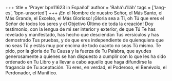+++
title = 'Prayer bpn11623 in Español'
author = 'Bahá'u'lláh'
tags = ['lang-es', 'bpn-unsorted']
+++
¡En el Nombre de nuestro Señor, el Más Santo, el Más Grande, el Excelso, el Más Glorioso!
¡Gloria sea a Ti, oh Tú que eres el Señor de todos los seres y el Objetivo Último de toda la creación! Doy testimonio, con la lengua de mi ser interior y exterior, de que Tú Te has revelado y manifestado, has hecho que desciendan Tus versículos y has demostrado Tus pruebas, y de que eres independiente de quienquiera que no seas Tú y estás muy por encima de todo cuanto no seas Tú mismo. Te pido, por la gloria de Tu Causa y la fuerza de Tu Palabra, que ayudes generosamente a quienes se han dispuesto a cumplir con lo que les ha sido ordenado en Tu Libro y a llevar a cabo aquello que haga difundirse la fragancia de Tu aceptación. Tú eres, en verdad, el Poderoso, el Benévolo, el Perdonador, el Munífico.
